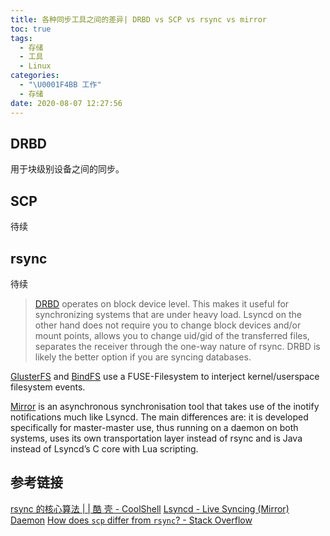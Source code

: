 ```yaml
---
title: 各种同步工具之间的差异| DRBD vs SCP vs rsync vs mirror
toc: true
tags:
  - 存储
  - 工具
  - Linux
categories:
  - "\U0001F4BB 工作"
  - 存储
date: 2020-08-07 12:27:56
---
```

## DRBD
用于块级别设备之间的同步。
## SCP
待续
## rsync
待续

> [DRBD](https://www.linbit.com/drbd/) operates on block device level. This makes it useful for synchronizing systems that are under heavy load. Lsyncd on the other hand does not require you to change block devices and/or mount points, allows you to change uid/gid of the transferred files, separates the receiver through the one-way nature of rsync. DRBD is likely the better option if you are syncing databases.

[GlusterFS](http://www.gluster.org/) and [BindFS](http://bindfs.org/) use a FUSE-Filesystem to interject kernel/userspace filesystem events.

[Mirror](https://github.com/stephenh/mirror) is an asynchronous synchronisation tool that takes use of the inotify notifications much like Lsyncd. The main differences are: it is developed specifically for master-master use, thus running on a daemon on both systems, uses its own transportation layer instead of rsync and is Java instead of Lsyncd’s C core with Lua scripting.

## 参考链接
[rsync 的核心算法 | | 酷 壳 - CoolShell](https://coolshell.cn/articles/7425.html)
[Lsyncd - Live Syncing (Mirror) Daemon](https://axkibe.github.io/lsyncd/)
[How does `scp` differ from `rsync`? - Stack Overflow](https://stackoverflow.com/questions/20244585/how-does-scp-differ-from-rsync)
